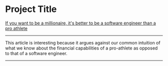 # Project Title

[If you want to be a millionaire, it's better to be a software engineer than a pro athlete](https://www.businessinsider.com/better-to-be-a-software-engineer-than-a-pro-athlete-2017-1)

***

This article is interesting because it argues against our common intuition of what we know about the financial capabilities of a pro-athlete as opposed to that of a software engineer.

***
